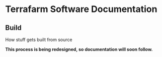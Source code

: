 # Terrafarm Software Documentation

## Build

How stuff gets built from source

**This process is being redesigned, so documentation will soon follow.**
